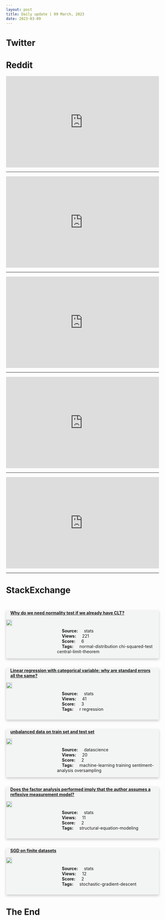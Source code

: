 ```yaml
---
layout: post
title: Daily update | 09 March, 2023
date: 2023-03-09
---
```


<script async src="https://platform.twitter.com/widgets.js" charset="utf-8"></script>


<script src='https://storage.ko-fi.com/cdn/scripts/overlay-widget.js'></script>
<script>
  kofiWidgetOverlay.draw('themldojo', {
    'type': 'floating-chat',
    'floating-chat.donateButton.text': 'Support me',
    'floating-chat.donateButton.background-color': '#f45d22',
    'floating-chat.donateButton.text-color': '#fff'
  });
</script>

# Twitter 

<blockquote class="twitter-tweet"><a href="https://twitter.com/SouthPark/status/1633614317986914305"></a></blockquote>

<blockquote class="twitter-tweet"><a href="https://twitter.com/ValaAfshar/status/1633466244790886404"></a></blockquote>

<blockquote class="twitter-tweet"><a href="https://twitter.com/nytimes/status/1633281401515827200"></a></blockquote>

<blockquote class="twitter-tweet"><a href="https://twitter.com/gp_pulipaka/status/1633331771897937921"></a></blockquote>

<blockquote class="twitter-tweet"><a href="https://twitter.com/randall_balestr/status/1633473443910828032"></a></blockquote>

<blockquote class="twitter-tweet"><a href="https://twitter.com/MetaAI/status/1633498383158759426"></a></blockquote>

<blockquote class="twitter-tweet"><a href="https://twitter.com/ylecun/status/1633459264508542978"></a></blockquote>

<blockquote class="twitter-tweet"><a href="https://twitter.com/huggingface/status/1633509568574631936"></a></blockquote>

<blockquote class="twitter-tweet"><a href="https://twitter.com/stanfordnlp/status/1633342235097038849"></a></blockquote>

<blockquote class="twitter-tweet"><a href="https://twitter.com/DeepMind/status/1633439200379904000"></a></blockquote>

# Reddit 

<iframe id="reddit-embed" src="https://www.redditmedia.com/r/datascience/comments/11m00fv/for_every_data_analyst_position_i_have?ref_source=embed&amp;ref=share&amp;embed=true" sandbox="allow-scripts allow-same-origin allow-popups" style="border: none;" height="300" width="100%" scrolling="yes"></iframe>
<hr style="width:100%;text-align:left;margin-left:0">
<iframe id="reddit-embed" src="https://www.redditmedia.com/r/dataengineering/comments/11lvm8z/i_got_a_data_engineering_horror_story_what_is?ref_source=embed&amp;ref=share&amp;embed=true" sandbox="allow-scripts allow-same-origin allow-popups" style="border: none;" height="300" width="100%" scrolling="yes"></iframe>
<hr style="width:100%;text-align:left;margin-left:0">
<iframe id="reddit-embed" src="https://www.redditmedia.com/r/MachineLearning/comments/11ly4d9/p_introducing_the_github_profile_summarizer?ref_source=embed&amp;ref=share&amp;embed=true" sandbox="allow-scripts allow-same-origin allow-popups" style="border: none;" height="300" width="100%" scrolling="yes"></iframe>
<hr style="width:100%;text-align:left;margin-left:0">
<iframe id="reddit-embed" src="https://www.redditmedia.com/r/datascience/comments/11lhieh/does_anyone_use_sas_anymore_why_is_it_still_around?ref_source=embed&amp;ref=share&amp;embed=true" sandbox="allow-scripts allow-same-origin allow-popups" style="border: none;" height="300" width="100%" scrolling="yes"></iframe>
<hr style="width:100%;text-align:left;margin-left:0">
<iframe id="reddit-embed" src="https://www.redditmedia.com/r/datascience/comments/11m2a99/youtubes_recommendation_system_is_really_bad?ref_source=embed&amp;ref=share&amp;embed=true" sandbox="allow-scripts allow-same-origin allow-popups" style="border: none;" height="300" width="100%" scrolling="yes"></iframe>
<hr style="width:100%;text-align:left;margin-left:0">

<style>
.card {
box-shadow: 0 4px 8px 0 rgba(0,0,0,0.2);
transition: 0.3s;
width: 100%;
background-color: #F3F4F4;
}
p{
    margin-left:  3em;
    padding-top: 1em;
}
.part2{
    display: grid;
    grid-template-columns: 1fr 3fr;
}
h4{
    margin: 1em;
}

.card:hover {
box-shadow: 0 8px 16px 0 rgba(0,0,0,0.2);
}
b {
padding: 2px 16px;
}
</style>
  
# StackExchange 


  <br>
  <div class="card">
  <h4><a href='https://stats.stackexchange.com/questions/608740/why-do-we-need-normality-test-if-we-already-have-clt'>Why do we need normality test if we already have CLT?</a></h4> 
  <div class="part2">
      <img src="https://cdn.sstatic.net/Sites/stats/Img/apple-touch-icon@2.png?v=344f57aa10cc" alt="Img missing!" style="width:40%">
      <p><b>Source:</b> stats<br><b>Views:</b> 221<br><b>Score:</b> 6<br><b>Tags:</b> <span class="badge badge-dark">normal-distribution</span> <span class="badge badge-dark">chi-squared-test</span> <span class="badge badge-dark">central-limit-theorem</span></p> 
  </div>
  </div>
      
  <br>
  <div class="card">
  <h4><a href='https://stats.stackexchange.com/questions/608757/linear-regression-with-categorical-variable-why-are-standard-errors-all-the-sam'>Linear regression with categorical variable: why are standard errors all the same?</a></h4> 
  <div class="part2">
      <img src="https://cdn.sstatic.net/Sites/stats/Img/apple-touch-icon@2.png?v=344f57aa10cc" alt="Img missing!" style="width:40%">
      <p><b>Source:</b> stats<br><b>Views:</b> 41<br><b>Score:</b> 3<br><b>Tags:</b> <span class="badge badge-dark">r</span> <span class="badge badge-dark">regression</span></p> 
  </div>
  </div>
      
  <br>
  <div class="card">
  <h4><a href='https://datascience.stackexchange.com/questions/120037/unbalanced-data-on-train-set-and-test-set'>unbalanced data on train set and test set</a></h4> 
  <div class="part2">
      <img src="https://cdn.sstatic.net/Sites/datascience/Img/apple-touch-icon@2.png?v=1c36463984b3" alt="Img missing!" style="width:40%">
      <p><b>Source:</b> datascience<br><b>Views:</b> 20<br><b>Score:</b> 2<br><b>Tags:</b> <span class="badge badge-dark">machine-learning</span> <span class="badge badge-dark">training</span> <span class="badge badge-dark">sentiment-analysis</span> <span class="badge badge-dark">oversampling</span></p> 
  </div>
  </div>
      
  <br>
  <div class="card">
  <h4><a href='https://stats.stackexchange.com/questions/608733/does-the-factor-analysis-performed-imply-that-the-author-assumes-a-reflexive-mea'>Does the factor analysis performed imply that the author assumes a reflexive measurement model?</a></h4> 
  <div class="part2">
      <img src="https://cdn.sstatic.net/Sites/stats/Img/apple-touch-icon@2.png?v=344f57aa10cc" alt="Img missing!" style="width:40%">
      <p><b>Source:</b> stats<br><b>Views:</b> 11<br><b>Score:</b> 2<br><b>Tags:</b> <span class="badge badge-dark">structural-equation-modeling</span></p> 
  </div>
  </div>
      
  <br>
  <div class="card">
  <h4><a href='https://stats.stackexchange.com/questions/608801/sgd-on-finite-datasets'>SGD on finite datasets</a></h4> 
  <div class="part2">
      <img src="https://cdn.sstatic.net/Sites/stats/Img/apple-touch-icon@2.png?v=344f57aa10cc" alt="Img missing!" style="width:40%">
      <p><b>Source:</b> stats<br><b>Views:</b> 12<br><b>Score:</b> 2<br><b>Tags:</b> <span class="badge badge-dark">stochastic-gradient-descent</span></p> 
  </div>
  </div>
      
# The End